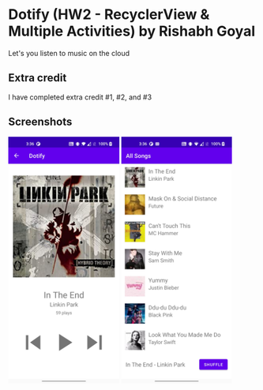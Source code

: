 
# Dotify (HW2 - RecyclerView & Multiple Activities) by Rishabh Goyal

Let's you listen to music on the cloud

## Extra credit
I have completed extra credit #1, #2, and #3

## Screenshots
<img src="screenshot1.jpg" alt="Screenshot of the app" height="500" />
<img src="screenshot2.jpg" alt="Screenshot of the app" height="500" />
